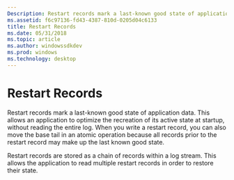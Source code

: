 ```yaml
---
Description: Restart records mark a last-known good state of application data.
ms.assetid: f6c97136-fd43-4387-810d-0205d04c6133
title: Restart Records
ms.date: 05/31/2018
ms.topic: article
ms.author: windowssdkdev
ms.prod: windows
ms.technology: desktop
---
```


# Restart Records

Restart records mark a last-known good state of application data. This allows an application to optimize the recreation of its active state at startup, without reading the entire log. When you write a restart record, you can also move the base tail in an atomic operation because all records prior to the restart record may make up the last known good state.

Restart records are stored as a chain of records within a log stream. This allows the application to read multiple restart records in order to restore their state.

 

 



